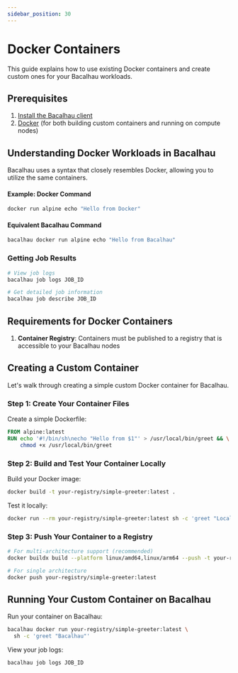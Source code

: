 ```yaml
---
sidebar_position: 30
---
```


# Docker Containers

This guide explains how to use existing Docker containers and create custom ones for your Bacalhau workloads.

## Prerequisites

1. [Install the Bacalhau client](/getting-started/installation.mdx)
2. [Docker](https://docs.docker.com/install/) (for both building custom containers and running on compute nodes)

## Understanding Docker Workloads in Bacalhau

Bacalhau uses a syntax that closely resembles Docker, allowing you to utilize the same containers.

#### Example: Docker Command
```bash
docker run alpine echo "Hello from Docker"
```

#### Equivalent Bacalhau Command
```bash
bacalhau docker run alpine echo "Hello from Bacalhau"
```

### Getting Job Results

```bash
# View job logs
bacalhau job logs JOB_ID

# Get detailed job information
bacalhau job describe JOB_ID
```

## Requirements for Docker Containers

1. **Container Registry**: Containers must be published to a registry that is accessible to your Bacalhau nodes

## Creating a Custom Container

Let's walk through creating a simple custom Docker container for Bacalhau.

### Step 1: Create Your Container Files

Create a simple Dockerfile:

```dockerfile
FROM alpine:latest
RUN echo '#!/bin/sh\necho "Hello from $1"' > /usr/local/bin/greet && \
    chmod +x /usr/local/bin/greet
```

### Step 2: Build and Test Your Container Locally

Build your Docker image:

```bash
docker build -t your-registry/simple-greeter:latest .
```

Test it locally:

```bash
docker run --rm your-registry/simple-greeter:latest sh -c 'greet "Local Test"'
```

### Step 3: Push Your Container to a Registry

```bash
# For multi-architecture support (recommended)
docker buildx build --platform linux/amd64,linux/arm64 --push -t your-registry/simple-greeter:latest .

# For single architecture
docker push your-registry/simple-greeter:latest
```

## Running Your Custom Container on Bacalhau

Run your container on Bacalhau:

```bash
bacalhau docker run your-registry/simple-greeter:latest \
  sh -c 'greet "Bacalhau"'
```

View your job logs:

```bash
bacalhau job logs JOB_ID
```